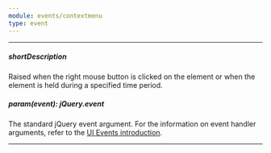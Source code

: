 ```yaml
---
module: events/contextmenu
type: event
---
```

---
##### shortDescription
Raised when the right mouse button is clicked on the element or when the element is held during a specified time period.

##### param(event): jQuery.event
The standard jQuery event argument. For the information on event handler arguments, refer to the <a href="#introduction">UI Events introduction</a>.

---
